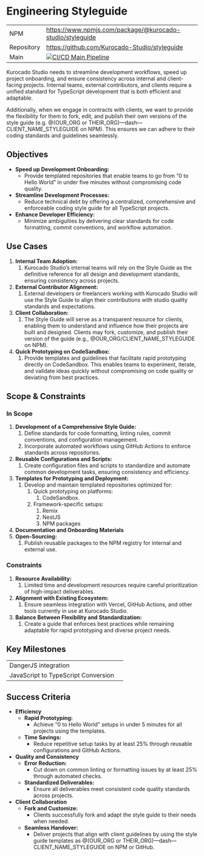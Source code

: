 # Engineering Styleguide

|            |                                                                                                                                                                                              |
| ---------- | -------------------------------------------------------------------------------------------------------------------------------------------------------------------------------------------- |
| NPM        | <https://www.npmjs.com/package/@kurocado-studio/styleguide>                                                                                                                                  |
| Repository | <https://github.com/Kurocado-Studio/styleguide>                                                                                                                                              |
| Main       | [![CI/CD Main Pipeline](https://github.com/Kurocado-Studio/styleguide/actions/workflows/ci.push.yml/badge.svg)](https://github.com/Kurocado-Studio/styleguide/actions/workflows/ci.push.yml) |

Kurocado Studio needs to streamline development workflows, speed up project onboarding, and ensure
consistency across internal and client-facing projects. Internal teams, external contributors, and
clients require a unified standard for TypeScript development that is both efficient and adaptable.

Additionally, when we engage in contracts with clients, we want to provide the flexibility for them
to fork, edit, and publish their own versions of the style guide (e.g. @(OUR_ORG or
THEIR_ORG)—dash—CLIENT_NAME_STYLEGUIDE on NPM). This ensures we can adhere to their coding standards
and guidelines seamlessly.

## Objectives

- **Speed up Development Onboarding:**
  - Provide templated repositories that enable teams to go from “0 to Hello World” in under five
    minutes without compromising code quality.
- **Streamline Development Processes:**
  - Reduce technical debt by offering a centralized, comprehensive and enforceable coding style
    guide for all TypeScript projects.
- **Enhance Developer Efficiency:**
  - Minimize ambiguities by delivering clear standards for code formatting, commit conventions, and
    workflow automation.

## **Use Cases**

1. **Internal Team Adoption:**
   1. Kurocado Studio’s internal teams will rely on the Style Guide as the definitive reference for
      all design and development standards, ensuring consistency across projects.
2. **External Contributor Alignment:**
   1. External developers or freelancers working with Kurocado Studio will use the Style Guide to
      align their contributions with studio quality standards and expectations.
3. **Client Collaboration:**
   1. The Style Guide will serve as a transparent resource for clients, enabling them to understand
      and influence how their projects are built and designed. Clients may fork, customize, and
      publish their version of the guide (e.g., @OUR_ORG/CLIENT_NAME_STYLEGUIDE on NPM).
4. **Quick Prototyping on CodeSandbox:**
   1. Provide templates and guidelines that facilitate rapid prototyping directly on CodeSandbox.
      This enables teams to experiment, iterate, and validate ideas quickly without compromising on
      code quality or deviating from best practices.

## Scope & Constraints

### **In Scope**

1. **Development of a Comprehensive Style Guide:**
   1. Define standards for code formatting, linting rules, commit conventions, and configuration
      management.
   2. Incorporate automated workflows using GitHub Actions to enforce standards across repositories.
2. **Reusable Configurations and Scripts:**
   1. Create configuration files and scripts to standardize and automate common development tasks,
      ensuring consistency and efficiency.
3. **Templates for Prototyping and Deployment:**
   1. Develop and maintain templated repositories optimized for:
      1. Quick prototyping on platforms:
         1. CodeSandbox.
      2. Framework-specific setups:
         1. Remix
         2. NestJS
         3. NPM packages
4. **Documentation and Onboarding Materials**
5. **Open-Sourcing:**
   1. Publish reusable packages to the NPM registry for internal and external use.

### **Constraints**

1. **Resource Availability:**
   1. Limited time and development resources require careful prioritization of high-impact
      deliverables.
2. **Alignment with Existing Ecosystem:**
   1. Ensure seamless integration with Vercel, GitHub Actions, and other tools currently in use at
      Kurocado Studio.
3. **Balance Between Flexibility and Standardization:**
   1. Create a guide that enforces best practices while remaining adaptable for rapid prototyping
      and diverse project needs.

## **Key Milestones**

|                                     |     |
| ----------------------------------- | --- |
| DangerJS integration                |     |
| JavaScript to TypeScript Conversion |     |

## **Success Criteria**

- **Efficiency**
  - **Rapid Prototyping:**
    - Achieve “0 to Hello World” setups in under 5 minutes for all projects using the templates.
  - **Time Savings:**
    - Reduce repetitive setup tasks by at least 25% through reusable configurations and GitHub
      Actions.
- **Quality and Consistency**
  - **Error Reduction:**
    - Cut down on common linting or formatting issues by at least 25% through automated checks.
  - **Standardized Deliverables:**
    - Ensure all deliverables meet consistent code quality standards across projects.
- **Client Collaboration**
  - **Fork and Customize:**
    - Clients successfully fork and adapt the style guide to their needs when needed.
  - **Seamless Handover:**
    - Deliver projects that align with client guidelines by using the style guide templates as
      @(OUR_ORG or THEIR_ORG)—dash—CLIENT_NAME_STYLEGUIDE on NPM or GitHub.
